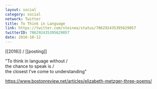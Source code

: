 ```yaml
---
layout: social
category: social
network: Twitter
title: To Think in Language
link: https://twitter.com/steinea/status/786292435395629057
twitterID: 786292435395629057
date: 2016-10-12
---
```


[[2016]] / [[posting]]

"To think in language without /
<br>the chance to speak is /
<br>the closest I’ve come to understanding"

<https://www.bostonreview.net/articles/elizabeth-metzger-three-poems/>
